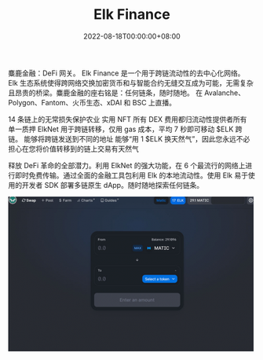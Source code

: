 ﻿---
title: "Elk Finance"
description: "DeFi 网关。利用 ElkNet 的强大功能，在 6 个最流行的网络上进行即时免费传输。"
date: 2022-08-18T00:00:00+08:00
lastmod: 2022-08-18T00:00:00+08:00
draft: false
authors: ["boogArno"]
featuredImage: "elk-finance.png"
tags: ["DeFi","Elk Finance"]
categories: ["nfts"]
nfts: ["DeFi"]
blockchain: ""
website: "https://app.elk.finance/"
twitter: "https://twitter.com/elk_finance"
discord: "https://discord.gg/GhfCMsUvej"
telegram: "https://t.me/elk_finance_chat"
github: "https://github.com/elkfinance"
youtube: ""
twitch: ""
facebook: ""
instagram: ""
reddit: "https://www.reddit.com/r/ElkFinance/"
medium: "https://medium.com/elk-finance"
steam: ""
gitbook: ""
googleplay: ""
appstore: ""
status: "Live"
weight: 
lightgallery: true
toc: true
pinned: false
recommend: false
recommend1: false
---
麋鹿金融：DeFi 网关。
Elk Finance 是一个用于跨链流动性的去中心化网络。 Elk 生态系统使得跨网络交换加密货币和与智能合约无缝交互成为可能，无需复杂且昂贵的桥梁。麋鹿金融的座右铭是：任何链条，随时随地。
在 Avalanche、Polygon、Fantom、火币生态、xDAI 和 BSC 上直播。

  14 条链上的无常损失保护农业
  实用 NFT
  所有 DEX 费用都归流动性提供者所有
  单一质押
  ElkNet 用于跨链转移，仅用 gas 成本，平均 7 秒即可移动 $ELK 跨链。
  能够将跨链发送到不同的地址
  能够“用 1 $ELK 换天然气”，因此您永远不必担心在您将价值转移到的链上交易有天然气

释放 DeFi 革命的全部潜力。利用 ElkNet 的强大功能，在 6 个最流行的网络上进行即时免费传输。通过全面的金融工具包利用 Elk 的本地流动性。使用 Elk 易于使用的开发者 SDK 部署多链原生 dApp。随时随地探索任何链条。

![elkfinance-dapp-defi-matic-image1-500x315_17a4aa6065b2f79982c1c3111cb0054a](elkfinance-dapp-defi-matic-image1-500x315_17a4aa6065b2f79982c1c3111cb0054a.png)